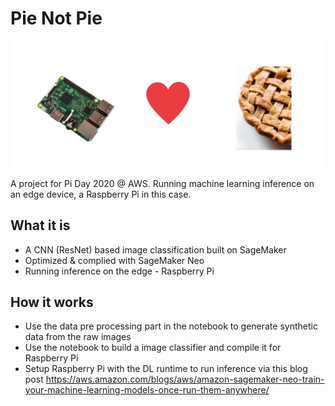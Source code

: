 # Pie Not Pie

![](./images/pienpi.png)

A project for Pi Day 2020 @ AWS. Running machine learning inference on an edge device, a Raspberry Pi in this case.

## What it is
* A CNN (ResNet) based image classification built on SageMaker
* Optimized & complied with SageMaker Neo
* Running inference on the edge - Raspberry Pi

## How it works

* Use the data pre processing part in the notebook to generate synthetic data from the raw images
* Use the notebook to build a image classifier and compile it for Raspberry Pi
* Setup Raspberry Pi with the DL runtime to run inference via this blog post https://aws.amazon.com/blogs/aws/amazon-sagemaker-neo-train-your-machine-learning-models-once-run-them-anywhere/

